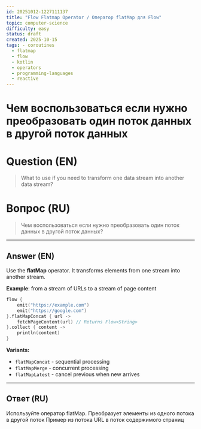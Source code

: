 ```yaml
---
id: 20251012-1227111137
title: "Flow Flatmap Operator / Оператор flatMap для Flow"
topic: computer-science
difficulty: easy
status: draft
created: 2025-10-15
tags: - coroutines
  - flatmap
  - flow
  - kotlin
  - operators
  - programming-languages
  - reactive
---
```

# Чем воспользоваться если нужно преобразовать один поток данных в другой поток данных

# Question (EN)
> What to use if you need to transform one data stream into another data stream?

# Вопрос (RU)
> Чем воспользоваться если нужно преобразовать один поток данных в другой поток данных?

---

## Answer (EN)

Use the **flatMap** operator. It transforms elements from one stream into another stream.

**Example**: from a stream of URLs to a stream of page content

```kotlin
flow {
    emit("https://example.com")
    emit("https://google.com")
}.flatMapConcat { url ->
    fetchPageContent(url) // Returns Flow<String>
}.collect { content ->
    println(content)
}
```

**Variants:**
- `flatMapConcat` - sequential processing
- `flatMapMerge` - concurrent processing
- `flatMapLatest` - cancel previous when new arrives

---

## Ответ (RU)

Используйте оператор flatMap. Преобразует элементы из одного потока в другой поток Пример из потока URL в поток содержимого страниц


